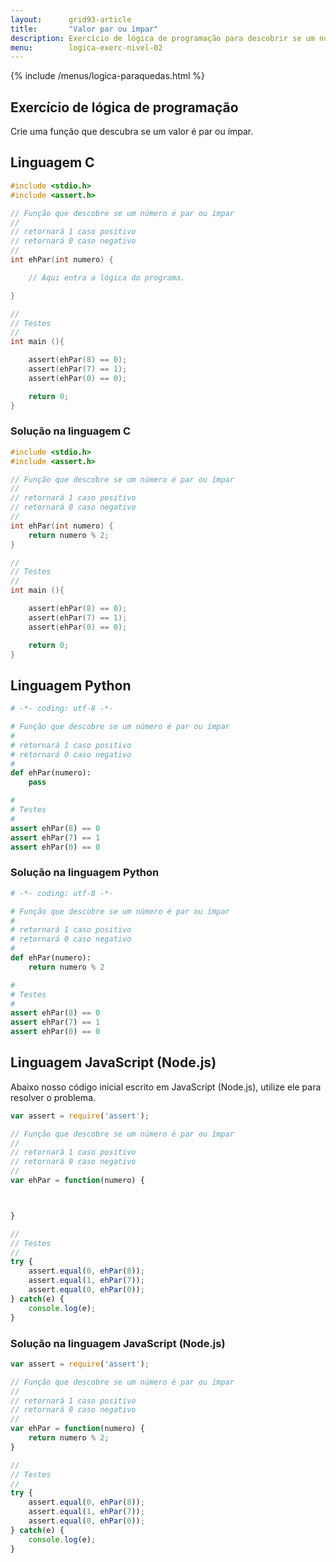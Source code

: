 ```yaml
---
layout:      grid93-article
title:       "Valor par ou ímpar"
description: Exercício de lógica de programação para descobrir se um número é par ou ímpar.
menu:        logica-exerc-nivel-02
---
```


{% include /menus/logica-paraquedas.html %}

Exercício de lógica de programação
---
     
Crie uma função que descubra se um valor é par ou ímpar.

        

Linguagem C
---


```c
#include <stdio.h>
#include <assert.h>

// Função que descobre se um número é par ou ímpar
//
// retornará 1 caso positivo
// retornará 0 caso negativo
//
int ehPar(int numero) {

    // Aqui entra a lógica do programa.

}

//
// Testes
//
int main (){

    assert(ehPar(8) == 0);
    assert(ehPar(7) == 1);
    assert(ehPar(0) == 0);

    return 0;
}
```


### Solução na linguagem C

```c
#include <stdio.h>
#include <assert.h>

// Função que descobre se um número é par ou ímpar
//
// retornará 1 caso positivo
// retornará 0 caso negativo
//
int ehPar(int numero) {
    return numero % 2;
}

//
// Testes
//
int main (){

    assert(ehPar(8) == 0);
    assert(ehPar(7) == 1);
    assert(ehPar(0) == 0);

    return 0;
}
```

Linguagem Python
---

```python
# -*- coding: utf-8 -*-

# Função que descobre se um número é par ou ímpar
#
# retornará 1 caso positivo
# retornará 0 caso negativo
#
def ehPar(numero):
	pass

#
# Testes
#
assert ehPar(8) == 0
assert ehPar(7) == 1
assert ehPar(0) == 0
```


### Solução na linguagem Python


```python
# -*- coding: utf-8 -*-

# Função que descobre se um número é par ou ímpar
#
# retornará 1 caso positivo
# retornará 0 caso negativo
#
def ehPar(numero):
	return numero % 2

#
# Testes
#
assert ehPar(8) == 0
assert ehPar(7) == 1
assert ehPar(0) == 0
```


Linguagem JavaScript (Node.js)
---

Abaixo nosso código inicial escrito em JavaScript (Node.js), utilize ele para resolver o problema.


```javascript
var assert = require('assert');

// Função que descobre se um número é par ou ímpar
//
// retornará 1 caso positivo
// retornará 0 caso negativo
//
var ehPar = function(numero) {



}

//
// Testes
//
try {
    assert.equal(0, ehPar(8));
    assert.equal(1, ehPar(7));
    assert.equal(0, ehPar(0));
} catch(e) {
    console.log(e);
}

```


### Solução na linguagem JavaScript (Node.js)


```javascript
var assert = require('assert');

// Função que descobre se um número é par ou ímpar
//
// retornará 1 caso positivo
// retornará 0 caso negativo
//
var ehPar = function(numero) {
    return numero % 2;
}

//
// Testes
//
try {
    assert.equal(0, ehPar(8));
    assert.equal(1, ehPar(7));
    assert.equal(0, ehPar(0));
} catch(e) {
    console.log(e);
}

``` 